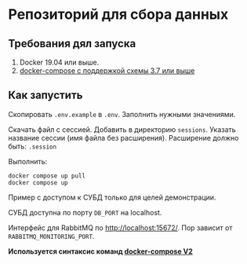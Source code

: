 # Репозиторий для сбора данных

## Требования дял запуска

1. Docker 19.04 или выше.
2. [docker-compose с поддержкой схемы 3.7 или выше](https://github.com/docker/compose)

## Как запустить

Скопировать `.env.example` в `.env`. Заполнить нужными значениями.

Скачать файл с сессией. Добавить в директорию `sessions`. Указать название сессии (имя файла без расширения). Расширение должно быть: `.session`

Выполнить:
```
docker compose up pull
docker compose up
```

Пример с доступом к СУБД только для целей демонстрации.

СУБД доступна по порту `DB_PORT` на localhost.

Интерфейс для RabbitMQ по [http://localhost:15672/](http://localhost:15672/). Пор зависит от `RABBITMQ_MONITORING_PORT`.

**Используется синтаксис команд [docker-compose V2](https://github.com/docker/compose)**